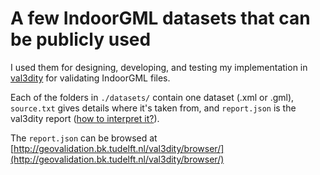 
# A few IndoorGML datasets that can be publicly used

I used them for designing, developing, and testing my implementation in [val3dity](https://github.com/tudelft3d/val3dity) for validating IndoorGML files.

Each of the folders in `./datasets/` contain one dataset (.xml or .gml), `source.txt` gives details where it's taken from, and `report.json` is the val3dity report ([how to interpret it?](https://val3dity.readthedocs.io/en/latest/faq/#how-to-interpret-the-report)).

The `report.json` can be browsed at [http://geovalidation.bk.tudelft.nl/val3dity/browser/](http://geovalidation.bk.tudelft.nl/val3dity/browser/)

